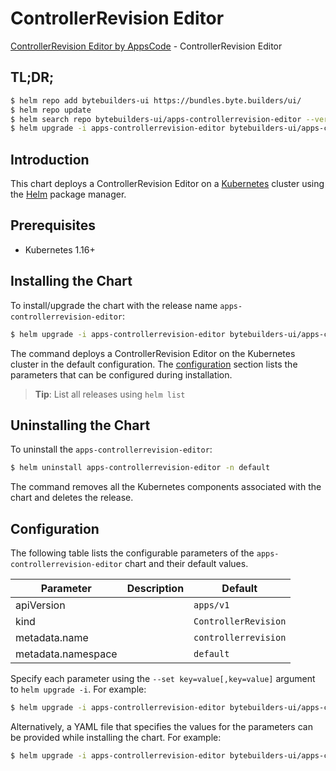 # ControllerRevision Editor

[ControllerRevision Editor by AppsCode](https://byte.builders) - ControllerRevision Editor

## TL;DR;

```bash
$ helm repo add bytebuilders-ui https://bundles.byte.builders/ui/
$ helm repo update
$ helm search repo bytebuilders-ui/apps-controllerrevision-editor --version=v0.4.11
$ helm upgrade -i apps-controllerrevision-editor bytebuilders-ui/apps-controllerrevision-editor -n default --create-namespace --version=v0.4.11
```

## Introduction

This chart deploys a ControllerRevision Editor on a [Kubernetes](http://kubernetes.io) cluster using the [Helm](https://helm.sh) package manager.

## Prerequisites

- Kubernetes 1.16+

## Installing the Chart

To install/upgrade the chart with the release name `apps-controllerrevision-editor`:

```bash
$ helm upgrade -i apps-controllerrevision-editor bytebuilders-ui/apps-controllerrevision-editor -n default --create-namespace --version=v0.4.11
```

The command deploys a ControllerRevision Editor on the Kubernetes cluster in the default configuration. The [configuration](#configuration) section lists the parameters that can be configured during installation.

> **Tip**: List all releases using `helm list`

## Uninstalling the Chart

To uninstall the `apps-controllerrevision-editor`:

```bash
$ helm uninstall apps-controllerrevision-editor -n default
```

The command removes all the Kubernetes components associated with the chart and deletes the release.

## Configuration

The following table lists the configurable parameters of the `apps-controllerrevision-editor` chart and their default values.

|     Parameter      | Description |             Default             |
|--------------------|-------------|---------------------------------|
| apiVersion         |             | <code>apps/v1</code>            |
| kind               |             | <code>ControllerRevision</code> |
| metadata.name      |             | <code>controllerrevision</code> |
| metadata.namespace |             | <code>default</code>            |


Specify each parameter using the `--set key=value[,key=value]` argument to `helm upgrade -i`. For example:

```bash
$ helm upgrade -i apps-controllerrevision-editor bytebuilders-ui/apps-controllerrevision-editor -n default --create-namespace --version=v0.4.11 --set apiVersion=apps/v1
```

Alternatively, a YAML file that specifies the values for the parameters can be provided while
installing the chart. For example:

```bash
$ helm upgrade -i apps-controllerrevision-editor bytebuilders-ui/apps-controllerrevision-editor -n default --create-namespace --version=v0.4.11 --values values.yaml
```
